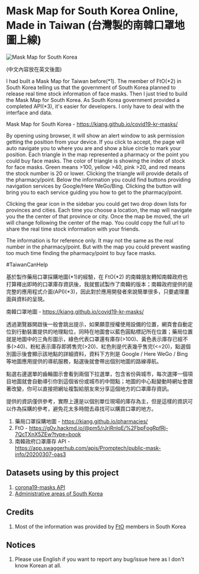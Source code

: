 # Mask Map for South Korea Online, Made in Taiwan (台灣製的南韓口罩地圖上線)

![Mask Map for South Korea](https://kiang.github.io/covid19-kr-masks/og_image.png)

(中文內容放在英文後面)

I had built a Mask Map for Taiwan before(*1). The member of FtO(*2) in South Korea telling us that the government of South Korea planned to release real time stock information of face masks. Then I just tried to build the Mask Map for South Korea. As South Korea government provided a completed API(*3), it's easier for developers. I only have to deal with the interface and data.

Mask Map for South Korea - https://kiang.github.io/covid19-kr-masks/

By opening using browser, it will show an alert window to ask permission getting the position from your device. If you click to accept, the page will auto navigate you to where you are and show a blue circle to mark your position. Each triangle in the map represented a pharmacy or the point you could buy face masks. The color of triangle is showing the index of stock for face masks. Green means >100, yellow >40, pink >20, and red means the stock number is 20 or lower. Clicking the triangle will provide details of the pharmacy/point. Below the information you could find buttons providing navigation services by Google/Here WeGo/Bing. Clicking the button will bring you to each service guiding you how to get to the pharmacy/point.

Clicking the gear icon in the sidebar you could get two drop down lists for provinces and cities. Each time you choose a location, the map will navigate you the the center of that province or city. Once the map be moved, the url will change following the center of the map. You could copy the full url to share the real time stock information with your friends.

The information is for reference only. It may not the same as the real number in the pharmacy/point. But with the map you could prevent wasting too much time finding the pharmacy/point to buy face masks.

#TaiwanCanHelp

基於製作藥局口罩採購地圖(*1)的經驗，在 FtO(*2) 的南韓朋友轉知南韓政府也打算釋出即時的口罩庫存資訊後，我就嘗試製作了南韓的版本；南韓政府提供的是完整的應用程式介面(API)(*3)，因此對於應用開發者來說簡單很多，只要處理畫面與資料的呈現。

南韓口罩地圖 - https://kiang.github.io/covid19-kr-masks/

透過瀏覽器開啟後一般會跳出提示，如果願意授權使用設備的位置，網頁會自動定位到行動裝置提供的地理點位，同時在地圖會以藍色圓點標記所在位置；藥局位置就是地圖中的三角形圖示，綠色代表口罩還有庫存(>100)、黃色表示庫存已經不多(>40)、粉紅表示庫存即將售完(>20)、紅色則是代表幾乎售完(<=20)，點選個別圖示後會顯示該地點的詳細資料，資料下方則是 Google / Here WeGo / Bing 等地圖應用提供的導航服務，點選後就會帶出個別地圖的路線導航。

點選右邊選單的齒輪圖示會看到兩個下拉選單，包含省份與城市，每次選擇一個項目地圖就會自動導引你到這個省份或城市的中間點；地圖的中心點變動時網址會跟著改變，你可以直接把網址複製給朋友來分享這個地方的口罩庫存資訊。

提供的資訊僅供參考，實際上還是以個別單位現場的庫存為主，但是這樣的資訊可以作為採購的參考，避免花太多時間去尋找可以購買口罩的地方。

1. 藥局口罩採購地圖 - https://kiang.github.io/pharmacies/
2. FtO - https://g0v.hackmd.io/@pm5/rJriRnlqE/%2FbpFogRpfRj-7QcTXnX5ZEw?type=book
3. 南韓政府口罩庫存 API - https://app.swaggerhub.com/apis/Promptech/public-mask-info/20200307-oas3

## Datasets using by this project

1. [corona19-masks API](https://app.swaggerhub.com/apis/Promptech/public-mask-info/20200307)
2. [Administrative areas of South Korea](https://github.com/southkorea/southkorea-maps)

## Credits

1. Most of the information was provided by [FtO](https://g0v.hackmd.io/@pm5/rJriRnlqE/%2FbpFogRpfRj-7QcTXnX5ZEw?type=book) members in South Korea

## Notices

1. Please use English if you want to report any bug/issue here as I don't know Korean at all.